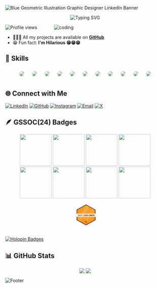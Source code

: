 ![Blue Geometric Illustration Graphic Designer LinkedIn Banner](https://github.com/user-attachments/assets/f8c29030-72c5-487b-8c2b-151d2da82988)

<p align="center">
  <img src="https://readme-typing-svg.herokuapp.com?font=Jetbrains+mono&size=25&duration=3200&color=D3D3D3&center=true&vCenter=true&width=500&lines=Hey..+I'm+Sachin+Singh;Welcome+to+my+GitHub+profile!;Passionate+about+Coding!;Exploring+new+technologies!;Let's+code+together!" alt="Typing SVG">
</p>
<img align="right" alt="coding" width="350" src="https://camo.githubusercontent.com/088be1d70fa37ad63d7b1681c6b4ea658d61da012adf8e7819cb58bc646fb385/68747470733a2f2f737465616d75736572696d616765732d612e616b616d616968642e6e65742f7567632f313633313934373634383936343738353437342f383143424131353137383436364444343731393541323339323332323032453738393837423731342f3f696d773d36333726696d683d33353826696d613d66697426696d706f6c6963793d4c6574746572626f7826696d636f6c6f723d253233303030303030266c6574746572626f783d74727565">

<p align="left">
  <img src="https://komarev.com/ghpvc/?username=sachinggsingh&label=Profile%20views&color=000000&style=for-the-badge" alt="Profile views" />
</p>

- 👨🏻‍💻 All my projects are available on [**GitHub**](https://github.com/sachinggsingh)  
- 😁 Fun fact: **I'm Hilarious 😁😁😁**

## 🚀 Skills
<div align="center"style="position: relative; z-index: 1; >
<img src="https://skillicons.dev/icons?i=js" height="60" style="border-radius:15px; margin:10px;" />
<img src="https://skillicons.dev/icons?i=nodejs" height="60" style="border-radius:15px; margin:10px;" />
<img src="https://skillicons.dev/icons?i=express" height="60" style="border-radius:15px; margin:10px;" />
<img src="https://skillicons.dev/icons?i=go" height="60" style="border-radius:15px; margin:10px;" />
<img src="https://skillicons.dev/icons?i=java" height="60" style="border-radius:15px; margin:10px;" />
<img src="https://skillicons.dev/icons?i=redis" height="60" style="border-radius:15px; margin:10px;" />
<img src="https://skillicons.dev/icons?i=docker" height="60" style="border-radius:15px; margin:10px;" />
<img src="https://skillicons.dev/icons?i=nextjs" height="60" style="border-radius:15px; margin:10px;" />
<img src="https://skillicons.dev/icons?i=typescript" height="60" style="border-radius:15px; margin:10px;" />
<img src="https://skillicons.dev/icons?i=supabase" height="60" style="border-radius:15px; margin:10px;" />
<img src="https://skillicons.dev/icons?i=mysql" height="60" style="border-radius:15px; margin:10px;" />
<img src="https://skillicons.dev/icons?i=mongodb" height="60" style="border-radius:15px; margin:10px;" />
</div>

## 🌐 Connect with Me
[![LinkedIn](https://img.shields.io/badge/LinkedIn-0A66C2?style=for-the-badge&logo=linkedin&logoColor=white)](https://www.linkedin.com/in/sachin-g-singh/)
[![GitHub](https://img.shields.io/badge/GitHub-181717?style=for-the-badge&logo=github&logoColor=white)](https://github.com/sachinggsingh)
[![Instagram](https://img.shields.io/badge/Instagram-E4405F?style=for-the-badge&logo=instagram&logoColor=white)](https://www.instagram.com/sachinsingh.7.7/)
[![Email](https://img.shields.io/badge/Email-D14836?style=for-the-badge&logo=gmail&logoColor=white)](mailto:sachinggsingh@gmail.com)
[![X](https://img.shields.io/badge/Twitter-000000?style=for-the-badge&logo=x&logoColor=white)](https://x.com/sachingsingh77)

## 🪶 GSSOC(24) Badges
<div align="center">
  <img src="https://raw.githubusercontent.com/GSSoC24/Postman-Challenge/main/docs/assets/Postman%20White.png" width="100" height="100" />
  <img src="https://raw.githubusercontent.com/GSSoC24/Hack-Web3Conf/refs/heads/main/assets/Hack-Web3Conf%202024%20Badge%20(2).png" width="100" height="100" />
  <img src="https://raw.githubusercontent.com/GSSoC24/Postman-Challenge/main/docs/assets/1.png" width="100" height="100" />
  <img src="https://raw.githubusercontent.com/GSSoC24/Postman-Challenge/main/docs/assets/2.png" width="100" height="100" />
  <img src="https://raw.githubusercontent.com/GSSoC24/Postman-Challenge/main/docs/assets/3.png" width="100" height="100" />
  <img src="https://raw.githubusercontent.com/GSSoC24/Postman-Challenge/main/docs/assets/4.png" width="100" height="100" />
  <img src="https://raw.githubusercontent.com/GSSoC24/Postman-Challenge/main/docs/assets/5.png" width="100" height="100" />
  <img src="https://raw.githubusercontent.com/GSSoC24/Postman-Challenge/main/docs/assets/6.png" width="100" height="100" />
  <img src="https://raw.githubusercontent.com/GSSoC24/Contributor/refs/heads/main/assets/Git%20Explorer.png" width="100" height="100" />
</div>

[![Holopin Badges](https://holopin.me/sachinggsingh)](https://holopin.io/@sachinggsingh)

## 📊 GitHub Stats
<div align="center">
<img src="https://github-readme-stats.vercel.app/api?username=sachinggsingh&show_icons=true&count_private=true&hide_border=true" align="center" />
<img src="https://github-readme-stats.vercel.app/api/top-langs/?username=sachinggsingh&hide_border=true&layout=compact" align="center" />  
</div>

![Footer](https://capsule-render.vercel.app/api?type=waving&color=gradient&height=60&section=footer)
